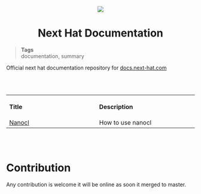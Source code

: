 <div align="center">
  <img src="https://download.next-hat.com/ressources/images/logo.png" >
  <h1>Next Hat Documentation</h1>
</div>

<blockquote class="tags">
 <strong>Tags</strong>
 </br>
 <span id="nxtmdoc-meta-keywords">
  documentation, summary
 </span>
</blockquote>

Official next hat documentation repository for [docs.next-hat.com](https://docs.next-hat.com)

</br>
</br>

<table>
  <tr>
    <th align="left">
      <img class="nxtmdoc-delete" width="506" height="1" />
      <p>Title</p>
    </th>
    <th align="left">
      <img class="nxtmdoc-delete" width="506" height="1" />
      <p>Description</p>
    </th>
  </tr>
  <tr>
    <td>
      <a href="./nanocl/">Nanocl</a>
    </td>
    <td>
      How to use nanocl
    </td>
  </tr>
</table>

</br>
</br>

# Contribution
Any contribution is welcome it will be online as soon it merged to master.
